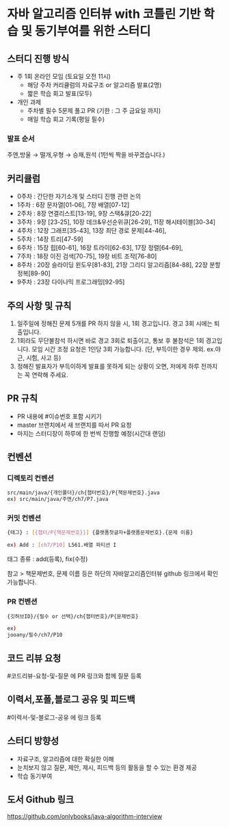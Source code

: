 # 자바 알고리즘 인터뷰 with 코틀린 기반 학습 및 동기부여를 위한 스터디
## 스터디 진행 방식
- 주 1회 온라인 모임 (토요일 오전 11시)
    - 해당 주차 커리큘럼의 자료구조 or 알고리즘 발표(2명)
    - 짧은 학습 회고 발표(모두)
- 개인 과제
    - 주차별 필수 5문제 풀고 PR (기한 : 그 주 금요일 까지)
    - 매일 학습 회고 기록(평일 필수)
### 발표 순서
주앤,방울 → 떨개,우형 → 승재,원석 (1턴씩 짝을 바꾸겠습니다.)
## 커리큘럼
- 0주차 : 간단한 자기소개 및 스터디 진행 관련 논의
- 1주차 : 6장 문자열[01-06], 7장 배열[07-12]
- 2주차 : 8장 연결리스트[13-19], 9장 스택&큐[20-22]
- 3주차 : 9장 [23-25], 10장 데크&우선순위큐[26-29], 11장 해시테이블[30-34]
- 4주차 : 12장 그래프[35-43], 13장 최단 경로 문제[44-46],
- 5주차 : 14장 트리[47-59]
- 6주차 : 15장 힙[60-61], 16장 트라이[62-63], 17장 정렬[64-69],
- 7주차 : 18장 이진 검색[70-75], 19장 비트 조작[76-80]
- 8주차 : 20장 슬라이딩 윈도우[81-83], 21장 그리디 알고리즘[84-88], 22장 분할 정복[89-90]
- 9주차 : 23장 다이나믹 프로그래밍[92-95]
## 주의 사항 및 규칙
1. 일주일에 정해진 문제 5개를 PR 하지 않을 시, 1회 경고입니다. 경고 3회 시에는 퇴출입니다.
2. 1회라도 무단불참석 하시면 바로 경고 3회로 퇴출이고, 통보 후 불참석은 1회 경고입니다. 모임 시간 조정 요청은 1인당 3회 가능합니다. (단, 부득이한 경우 제외. ex.야근, 시험, 사고 등)
3. 정해진 발표자가 부득이하게 발표를 못하게 되는 상황이 오면, 저에게 하루 전까지는 꼭 연락해 주세요.
## PR 규칙
- PR 내용에 #이슈번호 포함 시키기
- master 브랜치에서 새 브랜치를 따서 PR 요청
- 마지는 스터디장이 하루에 한 번씩 진행할 예정(시간대 랜덤)
## 컨벤션
### 디렉토리 컨벤션
```bash
src/main/java/{개인폴더}/ch{챕터번호}/P{책문제번호}.java 
ex) src/main/java/주앤/ch7/P7.java 
```
### 커밋 컨벤션
```bash
{태그} : [{챕터/P{책문제번호}}] {플랫폼첫글자+플랫폼문제번호}.{문제 이름}

ex) Add : [ch7/P10] L561.배열 파티션 I
```
태그 종류 : add(등록), fix(수정)

참고 > 책문제번호, 문제 이름 등은 하단의 자바알고리즘인터뷰 github 링크에서 확인 가능합니다.
### PR 컨벤션
```bash
{깃허브ID}/{필수 or 선택}/ch{챕터번호}/P{문제번호}

ex) 
jooany/필수/ch7/P10
```
## 코드 리뷰 요청
#코드리뷰-요청-및-질문 에 PR 링크와 함께 질문 등록
## 이력서,포폴,블로그 공유 및 피드백
#이력서-및-블로그-공유 에 링크 등록
## 스터디 방향성
- 자료구조, 알고리즘에 대한 확실한 이해
- 눈치보지 않고 질문, 제안, 제시, 피드백 등의 활동을 할 수 있는 환경 제공
- 학습 동기부여
## 도서 Github 링크
https://github.com/onlybooks/java-algorithm-interview
